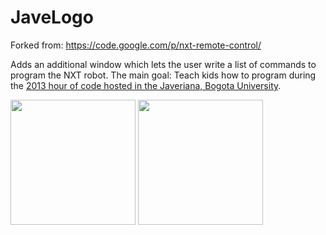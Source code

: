 JaveLogo
========

Forked from: https://code.google.com/p/nxt-remote-control/

Adds an additional window which lets the user write a list of commands to program the NXT robot. The main goal: Teach kids how to program during the [2013 hour of code hosted in the Javeriana, Bogota University](http://acm.javeriana.edu.co/2014/02/an-hour-of-code-2013-review/?lang=en).

<img src="https://lh3.googleusercontent.com/-fwSKc4FDODU/U0smjM_AscI/AAAAAAAAEq4/MWt05YLMkAc/w506-h900/Screenshot+NXT+remote+control.png" width="200px"/>
<img src="http://acm.javeriana.edu.co/wp-content/uploads/2014/02/IMG_20131213_100737.jpg" width="200px"/>




